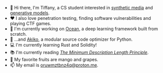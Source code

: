 - 👋 Hi there, I'm Tiffany, a CS student interested in [synthetic media](https://en.wikipedia.org/wiki/Synthetic_media) and [generative models](https://en.wikipedia.org/wiki/Generative_model).
- ❤ I also love penetration testing, finding software vulnerabilities and playing CTF games. 
- 🌊 I'm currently working on [Ocean](https://github.com/kaeori/ocean), a deep learning framework built from scratch.
- 🌺 ...and [Akiko](https://github.com/kaeori/akiko), a modular source code optimizer for Python. 
- 💻 I'm currently learning Rust and Solidity! 
- 📚 I'm currently reading [*The Minimum Description Length Principle*](https://3lib.net/book/1204155/3a2da9).
- 🥭 My favorite fruits are mango and grapes.
- 📫 My email is [oruwmztbnz4q@proton.me](mailto:oruwmztbnz4q@proton.me).
